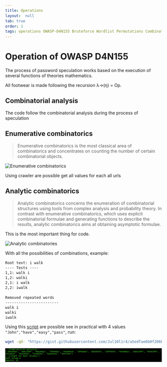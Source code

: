 ```yaml
---
title: Operations
layout:  null
tab: true
order: 1
tags: operations OWASP-D4N155 Bruteforce Wordlist Permutations Combinatories
---
```


# Operation of OWASP D4N155
The process of password speculation works based on the execution of several functions of theories mathematics.

All footwear is made following the recursion λ→(η) = Op.
## Combinatorial analysis

The code follow the combinatorial analysis during the process of speculation

## Enumerative combinatorics

> Enumerative combinatorics is the most classical area of combinatorics and concentrates on counting the number of certain combinatorial objects.

![Enumerative combinatorics](https://upload.wikimedia.org/wikipedia/commons/thumb/b/b4/Catalan_4_leaves_binary_tree_example.svg/320px-Catalan_4_leaves_binary_tree_example.svg.png)

Using crawler are possible get all values for each all urls

## Analytic combinatorics

>Analytic combinatorics concerns the enumeration of combinatorial structures using tools from complex analysis and probability theory. In contrast with enumerative combinatorics, which uses explicit combinatorial formulae and generating functions to describe the results, analytic combinatorics aims at obtaining asymptotic formulae. 

This is the most important thing for code.

![Analytic combinatories](http://4.bp.blogspot.com/-LnYzdHLb1Yc/U-9vcTfzJYI/AAAAAAAAJYY/yBzXVkmXRQE/s1600/002.gif)

With all the possibilities of combinations, example:
```
Root text: i walk
---- Tests ----
1,1: walk i
1,2: walki
2,1: i walk
2,2: iwalk

Removed repeated words
------------------------
walk i
walki
iwalk
```
Using this [script](https://gist.github.com/Jul10l1r4/a5edfae6b0f206b4e491152c9f6b4347) are possible see in practical
with 4 values `"John","have","easy","pass"`, run:
```bash
wget -qO- "https://gist.githubusercontent.com/Jul10l1r4/a5edfae6b0f206b4e491152c9f6b4347/raw/6c246b3a32db2f19fe5c68394663a1c995d8f625/mess.py" | python3
```

![Results of calcs](assets/images/script-1.png)

